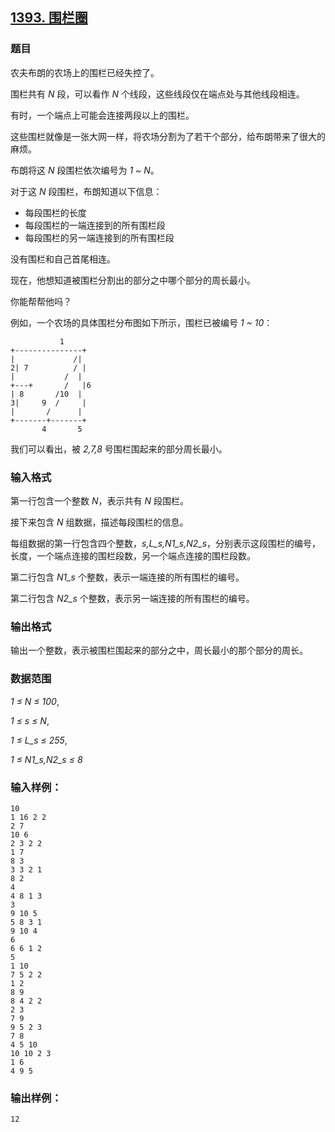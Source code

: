 ## [1393. 围栏圈](https://www.acwing.com/problem/content/1395/)

### 题目

农夫布朗的农场上的围栏已经失控了。

围栏共有 *N* 段，可以看作 *N* 个线段，这些线段仅在端点处与其他线段相连。

有时，一个端点上可能会连接两段以上的围栏。

这些围栏就像是一张大网一样，将农场分割为了若干个部分，给布朗带来了很大的麻烦。

布朗将这 *N* 段围栏依次编号为 *1 ~ N*。

对于这 *N* 段围栏，布朗知道以下信息：

- 每段围栏的长度
- 每段围栏的一端连接到的所有围栏段
- 每段围栏的另一端连接到的所有围栏段

没有围栏和自己首尾相连。

现在，他想知道被围栏分割出的部分之中哪个部分的周长最小。

你能帮帮他吗？

例如，一个农场的具体围栏分布图如下所示，围栏已被编号 *1 ~ 10*：

```
           1
+---------------+
|             /|
2| 7          / |
|           /  |
+---+       /   |6
| 8       /10  |
3|     9  /     |
|       /      |
+-------+-------+
       4       5
```

我们可以看出，被 *2,7,8* 号围栏围起来的部分周长最小。

### 输入格式

第一行包含一个整数 *N*，表示共有 *N* 段围栏。

接下来包含 *N* 组数据，描述每段围栏的信息。

每组数据的第一行包含四个整数，*s,L_s,N1_s,N2_s*，分别表示这段围栏的编号，长度，一个端点连接的围栏段数，另一个端点连接的围栏段数。

第二行包含 *N1_s* 个整数，表示一端连接的所有围栏的编号。

第二行包含 *N2_s* 个整数，表示另一端连接的所有围栏的编号。

### 输出格式

输出一个整数，表示被围栏围起来的部分之中，周长最小的那个部分的周长。

### 数据范围

*1 ≤ N ≤ 100*,

*1 ≤ s ≤ N*,

*1 ≤ L_s ≤ 255*,

*1 ≤ N1_s,N2_s ≤ 8*

### 输入样例：

```
10
1 16 2 2
2 7
10 6
2 3 2 2
1 7
8 3
3 3 2 1
8 2
4
4 8 1 3
3
9 10 5
5 8 3 1
9 10 4
6
6 6 1 2
5
1 10
7 5 2 2
1 2
8 9
8 4 2 2
2 3
7 9
9 5 2 3
7 8
4 5 10
10 10 2 3
1 6
4 9 5
```

### 输出样例：

```
12
```
